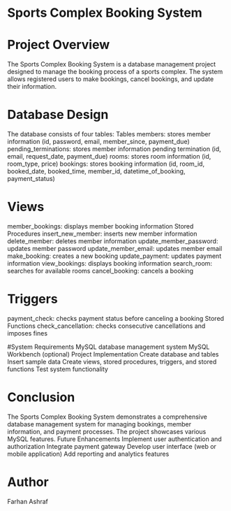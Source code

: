 # Sports Complex Booking System

# Project Overview
The Sports Complex Booking System is a database management project designed to manage the booking process of a sports complex. The system allows registered users to make bookings, cancel bookings, and update their information.

# Database Design
The database consists of four tables:
Tables
members: stores member information (id, password, email, member_since, payment_due)
pending_terminations: stores member information pending termination (id, email, request_date, payment_due)
rooms: stores room information (id, room_type, price)
bookings: stores booking information (id, room_id, booked_date, booked_time, member_id, datetime_of_booking, payment_status)

# Views
member_bookings: displays member booking information
Stored Procedures
insert_new_member: inserts new member information
delete_member: deletes member information
update_member_password: updates member password
update_member_email: updates member email
make_booking: creates a new booking
update_payment: updates payment information
view_bookings: displays booking information
search_room: searches for available rooms
cancel_booking: cancels a booking

# Triggers
payment_check: checks payment status before canceling a booking
Stored Functions
check_cancellation: checks consecutive cancellations and imposes fines

#System Requirements
MySQL database management system
MySQL Workbench (optional)
Project Implementation
Create database and tables
Insert sample data
Create views, stored procedures, triggers, and stored functions
Test system functionality

# Conclusion
The Sports Complex Booking System demonstrates a comprehensive database management system for managing bookings, member information, and payment processes. The project showcases various MySQL features.
Future Enhancements
Implement user authentication and authorization
Integrate payment gateway
Develop user interface (web or mobile application)
Add reporting and analytics features

# Author
Farhan Ashraf
